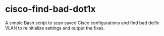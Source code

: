 # cisco-find-bad-dot1x
A simple Bash script to scan saved Cisco configurations and find bad dot1x VLAN to reinitialize settings and output the fixes.
